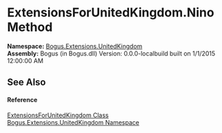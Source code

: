 # ExtensionsForUnitedKingdom.Nino Method 
 

**Namespace:**&nbsp;<a href="N_Bogus_Extensions_UnitedKingdom">Bogus.Extensions.UnitedKingdom</a><br />**Assembly:**&nbsp;Bogus (in Bogus.dll) Version: 0.0.0-localbuild built on 1/1/2015 12:00:00 AM

## See Also


#### Reference
<a href="T_Bogus_Extensions_UnitedKingdom_ExtensionsForUnitedKingdom">ExtensionsForUnitedKingdom Class</a><br /><a href="N_Bogus_Extensions_UnitedKingdom">Bogus.Extensions.UnitedKingdom Namespace</a><br />